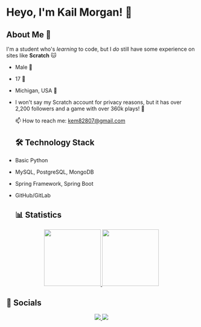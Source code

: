 # Heyo, I'm Kail Morgan! 👋 
## About Me 🌟
 I'm a student who's _learning_ to code, but I _do_ still have some experience on sites like **Scratch** 🐱
- Male 👤
- 17 🤯
- Michigan, USA 🚗
- I won't say my Scratch account for privacy reasons, but it has over 2,200 followers and a game with over 360k plays! 🍄

   📫 How to reach me: <a href='mailto:kem82807@gmail.com'>kem82807@gmail.com</a>
  
  ## 🛠 Technology Stack 
* Basic Python
* MySQL, PostgreSQL, MongoDB 
* Spring Framework, Spring Boot 
* GitHub/GitLab

  ## 📊 Statistics

</p> 
<p align='center'> 
   <a href="https://github-readme-stats.vercel.app/api?username=KailM2007&show_icons=true&count_private=true"> 
       <img height=150 src="https://github-readme-stats.vercel.app/api?username=KailM2007&show_icons=true&count_private=true"/> 
   </a> 
   <a href="https://github.com/KailM2007/github-readme-stats"> 
       <img height=150 src="https://github-readme-stats.vercel.app/api/top-langs/?username=KailM2007&layout=compact"/> 
   </a> 
</p> 

## 💬 Socials

<p align='center'> 
   <a href="https://[www.linkedin.com/in/kail-morgan/](https://www.facebook.com/kail.morgan.50)"> 
       <img src="https://img.shields.io/badge/Facebook-%230077B5.svg?&style=for-the-badge&logo=facebook&logoColor=white"/> 
   </a> 
   <a href="https://twitter.com/ItsNightCat28"> 
       <img src="https://img.shields.io/badge/X (Fomerly Twitter)-000000?style=for-the-badge&logo=x&logoColor=white"/> 
   </a> 




   

